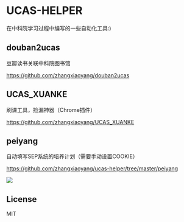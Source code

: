 UCAS-HELPER
===

在中科院学习过程中编写的一些自动化工具:)

douban2ucas
---

豆瓣读书关联中科院图书馆

<https://github.com/zhangxiaoyang/douban2ucas>


UCAS\_XUANKE
---

刷课工具，捡漏神器（Chrome插件）

<https://github.com/zhangxiaoyang/UCAS_XUANKE>


peiyang
---

自动填写SEP系统的培养计划（需要手动设置COOKIE）

<https://github.com/zhangxiaoyang/ucas-helper/tree/master/peiyang>

![](screenshot_peiyang.jpg)


License
---

MIT
